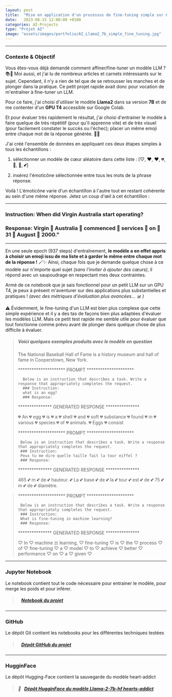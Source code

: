 ```yaml
---
layout: post
title:  "Mise en application d'un processus de fine-tuning simple sur Llama2-7b"
date:   2023-08-15 12:00:00 +0100
categories: AI-Projects
type: "Projet AI"
image: "assets/images/portfolio/AI_Llama2_7b_simple_fine_tuning.jpg"
---
```


---
### Contexte & Objectif

Vous êtes-vous déjà demandé comment affiner/fine-tuner un modèle LLM ? 📚🔧 Moi aussi, et j'ai lu de nombreux articles et carnets intéressants sur le sujet. Cependant, il n'y a rien de tel que de se retrousser les manches et de plonger dans la pratique. Ce petit projet rapide avait donc pour vocation de m'entraîner à fine-tuner un LLM.

Pour ce faire, j'ai choisi d'utiliser le modèle **Llama2** dans sa version **7B** et de me contenter d'un **GPU T4** accessible sur Google Colab.

Et pour évaluer très rapidement le résultat, j'ai choisi d'entrainer le modèle à faire quelque de très répétitif (pour qu'il apprenne vite) et de très visuel (pour facilement constater le succès ou l'échec); placer un même emoji entre chaque mot de la réponse générée. 💖🌟


J'ai créé l'ensemble de données en appliquant ces deux étapes simples à tous les échantillons :

1. sélectionner un modèle de cœur aléatoire dans cette liste : [♡, ♥, ❤, 💔, 💝, 💓, 💕]

2. insérez l'émoticône sélectionnée entre tous les mots de la phrase réponse.

Voilà ! L'émoticône varie d'un échantillon à l'autre tout en restant cohérente au sein d'une même réponse. Jetez un coup d'œil à cet échantillon :

*******

### Instruction: When did Virgin Australia start operating?

### Response: Virgin 💓 Australia 💓 commenced 💓 services 💓 on 💓 31 💓 August 💓 2000."

*******


En une seule epoch (937 steps) d'entraînement, **le modèle a en effet appris à choisir un emoji issu de ma liste et à garder le même entre chaque mot de la réponse !** 🪄✨ Ainsi, chaque fois que je demande quelque chose à ce modèle sur n'importe quel sujet *(sans l'inviter à ajouter des cœurs)*, il répond avec un saupoudrage en respectant mes deux contraintes.

Armé de ce notebook que je sais fonctionnel pour un petit LLM sur un GPU T4, je peux à présent m'aventurer sur des applications plus substantielles et pratiques ! *(avec des métriques d'évaluation plus avancées... 📊 )*

⚠️  Évidemment, le fine-tuning d'un LLM est bien plus complexe que cette simple expérience et il y a des tas de façons bien plus adaptées d'évaluer les modèles LLM. Mais ce petit test rapide me semble utile pour évaluer que tout fonctionne comme prévu avant de plonger dans quelque chose de plus difficile à évaluer.

> ##### Voici quelques exemples produits avec le modèle en question
>
>
> The National Baseball Hall of Fame is a history museum and hall of fame in Cooperstown, New York.
>
> ********************* PROMPT ********************* 
> 
>       Below is an instruction that describes a task. Write a response that appropriately completes the request. 
>       ### Instruction:
>       what is an egg? 
>       ### Response:
> 
> *************** GENERATED RESPONSE *************** 
> 
> 💔 An 💔 egg 💔 is 💔 a 💔 shell 💔 and 💔 soft 💔 substance 💔 found 💔 in 💔 various 💔 species 💔 of 💔 animals. 💔 Eggs 💔 consist 
>
>
> ********************* PROMPT ********************* 
>
>      Below is an instruction that describes a task. Write a response that appropriately completes the request. 
>      ### Instruction:
>      Peux tu me dire quelle taille fait la tour eiffel ? 
>      ### Response:
>
> *************** GENERATED RESPONSE *************** 
>
> 465 💕 m 💕 de 💕 hauteur. 💕 La 💕 base 💕 de 💕 la 💕 tour 💕 est 💕 de 💕 75 💕 m 💕 de 💕 diamètre.


> ********************* PROMPT ********************* 
>
>
>      Below is an instruction that describes a task. Write a response that appropriately completes the request. 
>      ### Instruction:
>      What is fine-tuning in machine learning? 
>      ### Response:
>      
>
>
> *************** GENERATED RESPONSE *************** 
>
> ♡ In ♡ machine ⚖ learning, ♡ fine-tuning ♡ is ♡ the ♡ process ♡ of ♡ fine-tuning ♡ a ♡ model ♡ to ♡ achieve ♡ better ♡ performance ♡ on ♡ a ♡ given ♡


---
### Jupyter Notebook

Le notebook contient tout le code nécessaire pour entrainer le modèle, pour merge les poids et pour inférer.

> ##### <ico class="ti-github"></ico>&nbsp;&nbsp; <a href='https://github.com/Valkea/Generative_AI/blob/main/LLM_experiments/Instruction_fine_tuning_%5BLllama7b_hf%5D_with_LoRA.ipynb' target='_blank'>Notebook du projet</a>

---
### GitHub

Le dépôt Git contient les notebooks pour les différentes techniques testées

> ##### <ico class="ti-github"></ico>&nbsp;&nbsp; <a href='https://github.com/Valkea/Generative_AI/tree/main/LLM_experiments' target='_blank'>Dépôt GitHub du projet</a>

---
### HugginFace

Le dépôt Hugging-Face contient la sauvegarde du modèle heart-addict

> ##### 🤗&nbsp;&nbsp; <a href='https://huggingface.co/Valkea/Llama-2-7b-hf-hearts-addict' target='_blank'>Dépôt HugginFace du modèle Llama-2-7b-hf hearts-addict</a>
